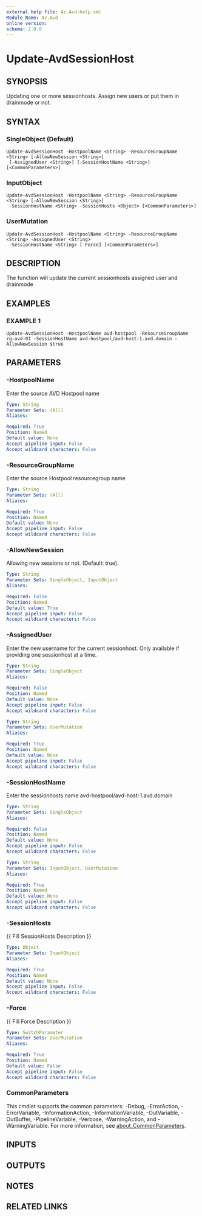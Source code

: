 ```yaml
---
external help file: Az.Avd-help.xml
Module Name: Az.Avd
online version:
schema: 2.0.0
---
```


# Update-AvdSessionHost

## SYNOPSIS
Updating one or more sessionhosts.
Assign new users or put them in drainmode or not.

## SYNTAX

### SingleObject (Default)
```
Update-AvdSessionHost -HostpoolName <String> -ResourceGroupName <String> [-AllowNewSession <String>]
 [-AssignedUser <String>] [-SessionHostName <String>] [<CommonParameters>]
```

### InputObject
```
Update-AvdSessionHost -HostpoolName <String> -ResourceGroupName <String> [-AllowNewSession <String>]
 -SessionHostName <String> -SessionHosts <Object> [<CommonParameters>]
```

### UserMutation
```
Update-AvdSessionHost -HostpoolName <String> -ResourceGroupName <String> -AssignedUser <String>
 -SessionHostName <String> [-Force] [<CommonParameters>]
```

## DESCRIPTION
The function will update the current sessionhosts assigned user and drainmode

## EXAMPLES

### EXAMPLE 1
```
Update-AvdSessionHost -HostpoolName avd-hostpool -ResourceGroupName rg-avd-01 -SessionHostName avd-hostpool/avd-host-1.avd.domain -AllowNewSession $true
```

## PARAMETERS

### -HostpoolName
Enter the source AVD Hostpool name

```yaml
Type: String
Parameter Sets: (All)
Aliases:

Required: True
Position: Named
Default value: None
Accept pipeline input: False
Accept wildcard characters: False
```

### -ResourceGroupName
Enter the source Hostpool resourcegroup name

```yaml
Type: String
Parameter Sets: (All)
Aliases:

Required: True
Position: Named
Default value: None
Accept pipeline input: False
Accept wildcard characters: False
```

### -AllowNewSession
Allowing new sessions or not.
(Default: true).

```yaml
Type: String
Parameter Sets: SingleObject, InputObject
Aliases:

Required: False
Position: Named
Default value: True
Accept pipeline input: False
Accept wildcard characters: False
```

### -AssignedUser
Enter the new username for the current sessionhost.
Only available if providing one sessionhost at a time.

```yaml
Type: String
Parameter Sets: SingleObject
Aliases:

Required: False
Position: Named
Default value: None
Accept pipeline input: False
Accept wildcard characters: False
```

```yaml
Type: String
Parameter Sets: UserMutation
Aliases:

Required: True
Position: Named
Default value: None
Accept pipeline input: False
Accept wildcard characters: False
```

### -SessionHostName
Enter the sessionhosts name avd-hostpool/avd-host-1.avd.domain

```yaml
Type: String
Parameter Sets: SingleObject
Aliases:

Required: False
Position: Named
Default value: None
Accept pipeline input: False
Accept wildcard characters: False
```

```yaml
Type: String
Parameter Sets: InputObject, UserMutation
Aliases:

Required: True
Position: Named
Default value: None
Accept pipeline input: False
Accept wildcard characters: False
```

### -SessionHosts
{{ Fill SessionHosts Description }}

```yaml
Type: Object
Parameter Sets: InputObject
Aliases:

Required: True
Position: Named
Default value: None
Accept pipeline input: False
Accept wildcard characters: False
```

### -Force
{{ Fill Force Description }}

```yaml
Type: SwitchParameter
Parameter Sets: UserMutation
Aliases:

Required: True
Position: Named
Default value: False
Accept pipeline input: False
Accept wildcard characters: False
```

### CommonParameters
This cmdlet supports the common parameters: -Debug, -ErrorAction, -ErrorVariable, -InformationAction, -InformationVariable, -OutVariable, -OutBuffer, -PipelineVariable, -Verbose, -WarningAction, and -WarningVariable. For more information, see [about_CommonParameters](http://go.microsoft.com/fwlink/?LinkID=113216).

## INPUTS

## OUTPUTS

## NOTES

## RELATED LINKS
